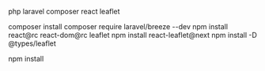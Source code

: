 php
laravel
composer
react
leaflet

composer install
composer require laravel/breeze --dev
npm install react@rc react-dom@rc leaflet
npm install react-leaflet@next
npm install -D @types/leaflet

npm install